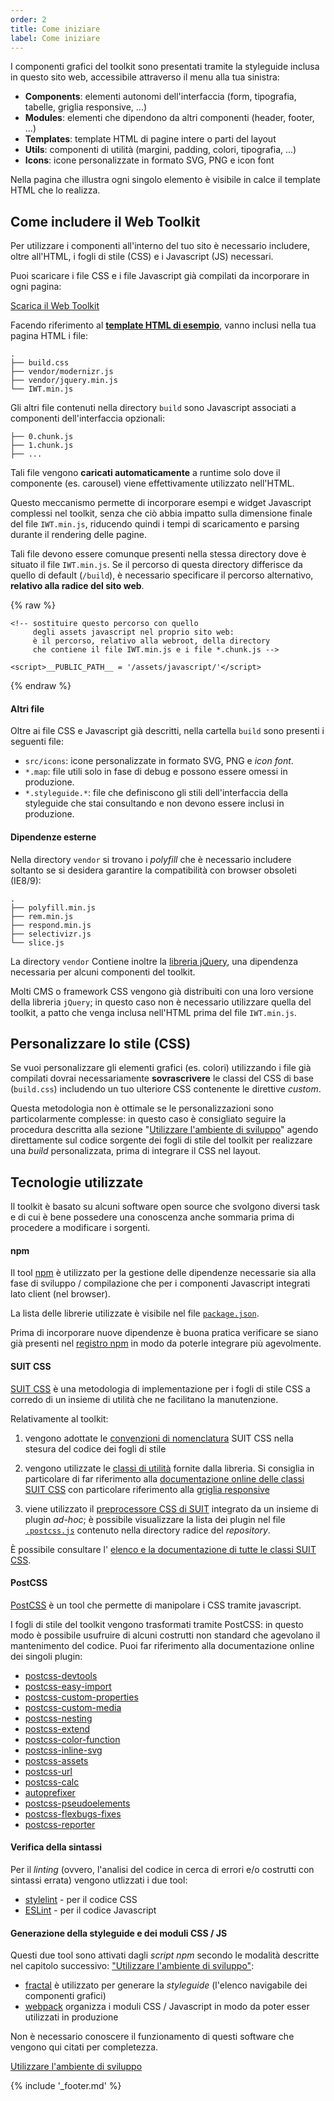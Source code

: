 ```yaml
---
order: 2
title: Come iniziare
label: Come iniziare
---
```


I componenti grafici del toolkit sono presentati tramite la styleguide inclusa in questo sito web, accessibile attraverso il menu alla tua sinistra:

- **Components**: elementi autonomi dell'interfaccia (form, tipografia, tabelle, griglia responsive, ...)  
- **Modules**: elementi che dipendono da altri componenti (header, footer, ...)
- **Templates**: template HTML di pagine intere o parti del layout
- **Utils**: componenti di utilità (margini, padding, colori, tipografia, ...)
- **Icons**: icone personalizzate in formato SVG, PNG e icon font

Nella pagina che illustra ogni singolo elemento è visibile in calce il template HTML che lo realizza.

## Come includere il Web Toolkit

Per utilizzare i componenti all'interno del tuo sito è necessario includere, oltre all'HTML, i fogli di stile (CSS) e i Javascript (JS) necessari.

Puoi scaricare i file CSS e i file Javascript già compilati da incorporare in ogni pagina:

<a role="button" href="https://github.com/italia/design-web-toolkit/tree/gh-pages/build" class="Button Button--default Button--shadow Button--round u-text-r-xs">Scarica il Web Toolkit</a>

Facendo riferimento al **[template HTML di esempio](https://raw.githubusercontent.com/italia/design-web-toolkit/gh-pages/build/index.html)**, vanno inclusi nella tua pagina HTML i file:

```
.
├── build.css
├── vendor/modernizr.js
├── vendor/jquery.min.js
└── IWT.min.js
```

Gli altri file contenuti nella directory `build` sono Javascript associati a componenti dell'interfaccia opzionali:

```
├── 0.chunk.js
├── 1.chunk.js
├── ...
```

Tali file vengono **caricati automaticamente** a runtime solo dove il componente (es. carousel) viene effettivamente utilizzato nell'HTML.

Questo meccanismo permette di incorporare esempi e widget Javascript complessi nel toolkit, senza che ciò abbia impatto sulla dimensione finale del file `IWT.min.js`, riducendo quindi i tempi di scaricamento e parsing durante il rendering delle pagine.

Tali file devono essere comunque presenti nella stessa directory dove è situato il file `IWT.min.js`. Se il percorso di questa directory differisce da quello di default (`/build`), è necessario specificare il percorso alternativo, **relativo alla radice del sito web**.

{% raw %}
```
<!-- sostituire questo percorso con quello
     degli assets javascript nel proprio sito web:
     è il percorso, relativo alla webroot, della directory
     che contiene il file IWT.min.js e i file *.chunk.js -->

<script>__PUBLIC_PATH__ = '/assets/javascript/'</script>
```
{% endraw %}

#### Altri file

Oltre ai file CSS e Javascript già descritti, nella cartella `build` sono presenti i seguenti file:

- `src/icons`: icone personalizzate in formato SVG, PNG e *icon font*.
- `*.map`: file utili solo in fase di debug e possono essere omessi in produzione.
- `*.styleguide.*`: file che definiscono gli stili dell'interfaccia della styleguide che stai consultando e non devono essere inclusi in produzione.

#### Dipendenze esterne

Nella directory `vendor` si trovano i *polyfill* che è necessario includere soltanto se si desidera garantire la compatibilità con browser obsoleti (IE8/9):

```
.
├── polyfill.min.js
├── rem.min.js
├── respond.min.js
├── selectivizr.js
└── slice.js
```

La directory `vendor` Contiene inoltre la [libreria jQuery](https://jquery.com/), una dipendenza necessaria per alcuni componenti del toolkit.

Molti CMS o framework CSS vengono già distribuiti con una loro versione della libreria `jQuery`; in questo caso non è necessario utilizzare quella del toolkit, a patto che venga inclusa nell'HTML prima del file `IWT.min.js`.

## Personalizzare lo stile (CSS)

Se vuoi personalizzare gli elementi grafici (es. colori) utilizzando i file già compilati dovrai necessariamente **sovrascrivere** le classi del CSS di base (`build.css`) includendo un tuo ulteriore CSS contenente le direttive *custom*.

Questa metodologia non è ottimale se le personalizzazioni sono particolarmente complesse: in questo caso è consigliato seguire la procedura descritta alla sezione "[Utilizzare l'ambiente di sviluppo](sviluppare)" agendo direttamente sul codice sorgente dei fogli di stile del toolkit per realizzare una *build* personalizzata, prima di integrare il CSS nel layout.

## Tecnologie utilizzate

Il toolkit è basato su alcuni software open source che svolgono
diversi task e di cui è bene possedere una conoscenza anche sommaria
prima di procedere a modificare i sorgenti.

#### npm

Il tool [npm](https://docs.npmjs.com/getting-started/what-is-npm) è utilizzato per
la gestione delle dipendenze necessarie sia alla fase di sviluppo / compilazione
che per i componenti Javascript integrati lato client (nel browser).

La lista delle librerie utilizzate è visibile nel file [`package.json`](https://github.com/italia/design-web-toolkit/blob/master/package.json).

Prima di incorporare nuove dipendenze è buona pratica verificare se siano già presenti nel
[registro npm](https://www.npmjs.com/) in modo da poterle integrare più agevolmente.

#### SUIT CSS

[SUIT CSS](http://suitcss.github.io/) è una metodologia di implementazione
per i fogli di stile CSS a corredo di un insieme di utilità che ne facilitano
la manutenzione.

Relativamente al toolkit:

1. vengono adottate le
[convenzioni di nomenclatura](https://github.com/suitcss/suit/blob/master/doc/naming-conventions.md)
SUIT CSS nella stesura del codice dei fogli di stile

2. vengono utilizzate le [classi di utilità](https://github.com/suitcss/suit/blob/master/doc/utilities.md)
fornite dalla libreria. Si consiglia in particolare di far riferimento alla
[documentazione online delle classi SUIT CSS](https://github.com/suitcss/utils)
con particolare riferimento alla [griglia responsive](https://github.com/suitcss/components-grid/)

3. viene utilizzato il [preprocessore CSS di SUIT](https://github.com/suitcss/preprocessor)
integrato da un insieme di plugin *ad-hoc*; è possibile visualizzare la lista dei plugin
nel file [`.postcss.js`](https://github.com/italia/design-web-toolkit/blob/master/.postcss.js)
contenuto nella directory radice del *repository*.

È possibile consultare l'
[elenco e la documentazione di tutte le classi SUIT CSS](https://github.com/suitcss/suit/blob/master/doc/api.md).

#### PostCSS

[PostCSS](http://postcss.org/) è un tool che permette di manipolare i CSS tramite javascript.

I fogli di stile del toolkit vengono trasformati tramite PostCSS: in questo modo è possibile
usufruire di alcuni costrutti non standard che agevolano il mantenimento del codice.
Puoi far riferimento alla documentazione online dei singoli plugin:

- [postcss-devtools](https://github.com/postcss/postcss-devtools)
- [postcss-easy-import](https://github.com/TrySound/postcss-easy-import)
- [postcss-custom-properties](https://github.com/postcss/postcss-custom-properties)
- [postcss-custom-media](https://github.com/postcss/postcss-custom-media)
- [postcss-nesting](https://github.com/jonathantneal/postcss-nesting)
- [postcss-extend](https://github.com/travco/postcss-extend)
- [postcss-color-function](https://github.com/postcss/postcss-color-function)
- [postcss-inline-svg](https://github.com/TrySound/postcss-inline-svg)
- [postcss-assets](https://github.com/assetsjs/postcss-assets)
- [postcss-url](https://github.com/postcss/postcss-url)
- [postcss-calc](https://github.com/postcss/postcss-calc)
- [autoprefixer](https://github.com/postcss/autoprefixer)
- [postcss-pseudoelements](https://github.com/axa-ch/postcss-pseudoelements)
- [postcss-flexbugs-fixes](https://github.com/luisrudge/postcss-flexbugs-fixes)
- [postcss-reporter](https://github.com/postcss/postcss-reporter)

#### Verifica della sintassi

Per il *linting* (ovvero, l'analisi del codice in cerca di errori e/o costrutti con sintassi errata)
vengono utlizzati i due tool:

- [stylelint](http://stylelint.io/) - per il codice CSS
- [ESLint](http://eslint.org/) - per il codice Javascript

#### Generazione della styleguide e dei moduli CSS / JS

Questi due tool sono attivati dagli *script npm* secondo le modalità descritte
nel capitolo successivo: ["Utilizzare l'ambiente di sviluppo"](sviluppare):

- [fractal](http://fractal.build) è utilizzato per generare la *styleguide* (l'elenco navigabile dei componenti grafici)
- [webpack](https://webpack.github.io) organizza i moduli CSS / Javascript in modo da poter esser utilizzati in produzione

Non è necessario conoscere il funzionamento di questi software che vengono qui citati per completezza.

[Utilizzare l'ambiente di sviluppo](sviluppare)

{% include '_footer.md' %}

